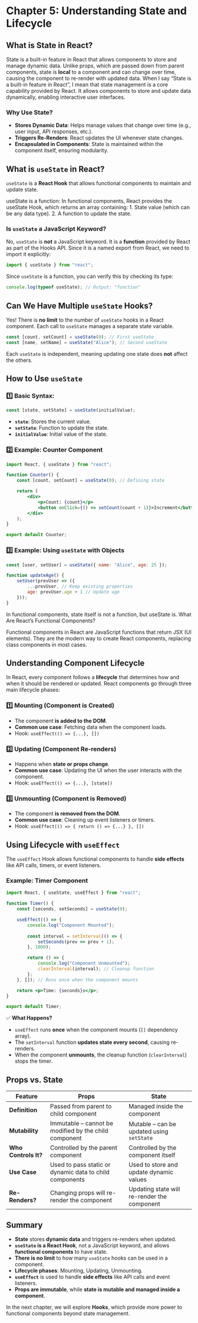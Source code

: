# Chapter 5: Understanding State and Lifecycle

## What is State in React?
State is a built-in feature in React that allows components to store and manage dynamic data. Unlike props, which are passed down from parent components, state is **local** to a component and can change over time, causing the component to re-render with updated data.
When I say “State is a built-in feature in React”, I mean that state management is a core capability provided by React. It allows components to store and update data dynamically, enabling interactive user interfaces.

### Why Use State?
- **Stores Dynamic Data**: Helps manage values that change over time (e.g., user input, API responses, etc.).
- **Triggers Re-Renders**: React updates the UI whenever state changes.
- **Encapsulated in Components**: State is maintained within the component itself, ensuring modularity.

## What is `useState` in React?
`useState` is a **React Hook** that allows functional components to maintain and update state.

useState is a function: In functional components, React provides the useState Hook, which returns an array containing:
	1.	State value (which can be any data type).
	2.	A function to update the state.


### Is `useState` a JavaScript Keyword?
No, `useState` is **not** a JavaScript keyword. It is a **function** provided by React as part of the Hooks API. Since it is a named export from React, we need to import it explicitly:

```jsx
import { useState } from "react";
```

Since `useState` is a function, you can verify this by checking its type:
```js
console.log(typeof useState); // Output: "function"
```

## Can We Have Multiple `useState` Hooks?
Yes! There is **no limit** to the number of `useState` hooks in a React component. Each call to `useState` manages a separate state variable.

```jsx
const [count, setCount] = useState(0); // First useState
const [name, setName] = useState("Alice"); // Second useState
```

Each `useState` is independent, meaning updating one state does **not** affect the others.

## How to Use `useState`
### 1️⃣ Basic Syntax:
```jsx
const [state, setState] = useState(initialValue);
```
- **`state`**: Stores the current value.
- **`setState`**: Function to update the state.
- **`initialValue`**: Initial value of the state.

### 2️⃣ Example: Counter Component
```jsx
import React, { useState } from "react";

function Counter() {
    const [count, setCount] = useState(0); // Defining state

    return (
        <div>
            <p>Count: {count}</p>
            <button onClick={() => setCount(count + 1)}>Increment</button>
        </div>
    );
}

export default Counter;
```


### 3️⃣ Example: Using `useState` with Objects
```jsx
const [user, setUser] = useState({ name: "Alice", age: 25 });

function updateAge() {
    setUser(prevUser => ({
        ...prevUser, // Keep existing properties
        age: prevUser.age + 1 // Update age
    }));
}
```
In functional components, state itself is not a function, but useState is.
What Are React’s Functional Components?

Functional components in React are JavaScript functions that return JSX (UI elements). They are the modern way to create React components, replacing class components in most cases.

## Understanding Component Lifecycle
In React, every component follows a **lifecycle** that determines how and when it should be rendered or updated. React components go through three main lifecycle phases:

### **1️⃣ Mounting (Component is Created)**
- The component **is added to the DOM**.
- **Common use case**: Fetching data when the component loads.
- Hook: `useEffect(() => {...}, [])`

### **2️⃣ Updating (Component Re-renders)**
- Happens when **state or props change**.
- **Common use case**: Updating the UI when the user interacts with the component.
- Hook: `useEffect(() => {...}, [state])`

### **3️⃣ Unmounting (Component is Removed)**
- The component **is removed from the DOM**.
- **Common use case**: Cleaning up event listeners or timers.
- Hook: `useEffect(() => { return () => {...} }, [])`

## Using Lifecycle with `useEffect`
The `useEffect` Hook allows functional components to handle **side effects** like API calls, timers, or event listeners.

### Example: Timer Component
```jsx
import React, { useState, useEffect } from "react";

function Timer() {
    const [seconds, setSeconds] = useState(0);

    useEffect(() => {
        console.log("Component Mounted");
        
        const interval = setInterval(() => {
            setSeconds(prev => prev + 1);
        }, 1000);

        return () => {
            console.log("Component Unmounted");
            clearInterval(interval); // Cleanup function
        };
    }, []); // Runs once when the component mounts

    return <p>Time: {seconds}s</p>;
}

export default Timer;
```
✅ **What Happens?**
- `useEffect` runs **once** when the component mounts (`[]` dependency array).
- The `setInterval` function **updates state every second**, causing re-renders.
- When the component **unmounts**, the cleanup function (`clearInterval`) stops the timer.

## Props vs. State
| Feature      | Props | State |
|-------------|-------|-------|
| **Definition** | Passed from parent to child component | Managed inside the component |
| **Mutability** | Immutable – cannot be modified by the child component | Mutable – can be updated using `setState` |
| **Who Controls It?** | Controlled by the parent component | Controlled by the component itself |
| **Use Case** | Used to pass static or dynamic data to child components | Used to store and update dynamic values |
| **Re-Renders?** | Changing props will re-render the component | Updating state will re-render the component |

## Summary
- **State** stores **dynamic data** and triggers re-renders when updated.
- **`useState` is a React Hook**, not a JavaScript keyword, and allows **functional components** to have state.
- **There is no limit** to how many `useState` hooks can be used in a component.
- **Lifecycle phases**: Mounting, Updating, Unmounting.
- **`useEffect`** is used to handle **side effects** like API calls and event listeners.
- **Props are immutable**, while **state is mutable and managed inside a component**.

In the next chapter, we will explore **Hooks**, which provide more power to functional components beyond state management.

